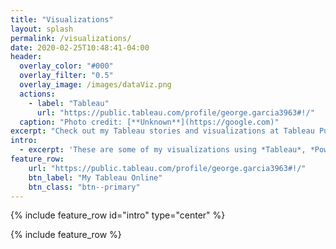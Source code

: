```yaml
---
title: "Visualizations"
layout: splash
permalink: /visualizations/
date: 2020-02-25T10:48:41-04:00
header:
  overlay_color: "#000"
  overlay_filter: "0.5"
  overlay_image: /images/dataViz.png
  actions:
    - label: "Tableau"
      url: "https://public.tableau.com/profile/george.garcia3963#!/"
  caption: "Photo credit: [**Unknown**](https://google.com)"
excerpt: "Check out my Tableau stories and visualizations at Tableau Public"
intro: 
  - excerpt: 'These are some of my visualizations using *Tableau*, *Power BI*, and packages from *R* and *Python*.'
feature_row:
    url: "https://public.tableau.com/profile/george.garcia3963#!/"
    btn_label: "My Tableau Online"
    btn_class: "btn--primary"
---
```


{% include feature_row id="intro" type="center" %}

{% include feature_row %}
